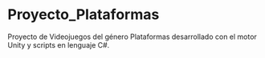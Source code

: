 # Proyecto_Plataformas
Proyecto de Videojuegos del género Plataformas desarrollado con el motor Unity y scripts en lenguaje C#.
